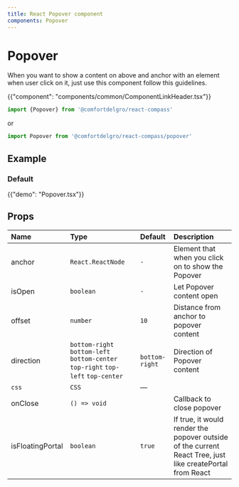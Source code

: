 ```yaml
---
title: React Popover component
components: Popover
---
```


# Popover

<p class="description">When you want to show a content on above and anchor with an element when user click on it, just use this component follow this guidelines.</p>

{{"component": "components/common/ComponentLinkHeader.tsx"}}

```jsx
import {Popover} from '@comfortdelgro/react-compass'
```

or

```jsx
import Popover from '@comfortdelgro/react-compass/popover'
```

## Example

### Default

{{"demo": "Popover.tsx"}}

## Props

| Name             | Type                                                                             | Default        | Description                                                                                               |
| :--------------- | :------------------------------------------------------------------------------- | :------------- | :-------------------------------------------------------------------------------------------------------- |
| anchor           | `React.ReactNode`                                                                | `-`            | Element that when you click on to show the Popover                                                        |
| isOpen           | `boolean`                                                                        | `-`            | Let Popover content open                                                                                  |
| offset           | `number`                                                                         | `10`           | Distance from anchor to popover content                                                                   |
| direction        | `bottom-right` `bottom-left` `bottom-center` `top-right` `top-left` `top-center` | `bottom-right` | Direction of Popover content                                                                              |
| `css `           | `CSS`                                                                            | —              |                                                                                                           |
| onClose          | `() => void`                                                                     |                | Callback to close popover                                                                                 |
| isFloatingPortal | `boolean`                                                                        | `true`         | If true, it would render the popover outside of the current React Tree, just like createPortal from React |

